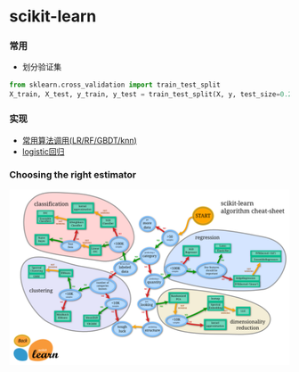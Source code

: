 # scikit-learn
### 常用
* 划分验证集

```python
from sklearn.cross_validation import train_test_split
X_train, X_test, y_train, y_test = train_test_split(X, y, test_size=0.2, random_state=0)
```

### 实现
* [常用算法调用(LR/RF/GBDT/knn)](./useful.py)
* [logistic回归](./sklearn_LR.py)

### Choosing the right estimator

![Choosing the right estimator](./choose.png)







